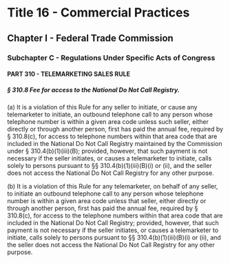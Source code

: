 
# Title 16 - Commercial Practices
## Chapter I - Federal Trade Commission
### Subchapter C - Regulations Under Specific Acts of Congress
#### PART 310 - TELEMARKETING SALES RULE
##### § 310.8 Fee for access to the National Do Not Call Registry.

(a) It is a violation of this Rule for any seller to initiate, or cause any telemarketer to initiate, an outbound telephone call to any person whose telephone number is within a given area code unless such seller, either directly or through another person, first has paid the annual fee, required by § 310.8(c), for access to telephone numbers within that area code that are included in the National Do Not Call Registry maintained by the Commission under § 310.4(b)(1)(iii)(B); provided, however, that such payment is not necessary if the seller initiates, or causes a telemarketer to initiate, calls solely to persons pursuant to §§ 310.4(b)(1)(iii)(B)(i) or (ii), and the seller does not access the National Do Not Call Registry for any other purpose.

(b) It is a violation of this Rule for any telemarketer, on behalf of any seller, to initiate an outbound telephone call to any person whose telephone number is within a given area code unless that seller, either directly or through another person, first has paid the annual fee, required by § 310.8(c), for access to the telephone numbers within that area code that are included in the National Do Not Call Registry; provided, however, that such payment is not necessary if the seller initiates, or causes a telemarketer to initiate, calls solely to persons pursuant to §§ 310.4(b)(1)(iii)(B)(i) or (ii), and the seller does not access the National Do Not Call Registry for any other purpose.
